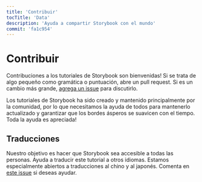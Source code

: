 ```yaml
---
title: 'Contribuir'
tocTitle: 'Data'
description: 'Ayuda a compartir Storybook con el mundo'
commit: 'fa1c954'
---
```


# Contribuir

Contribuciones a los tutoriales de Storybook son bienvenidas! Si se trata de algo pequeño como gramática o puntuación, abre un pull request. Si es un cambio más grande, [agrega un issue](https://github.com/chromaui/learnstorybook.com/issues) para discutirlo.

Los tutoriales de Storybook ha sido creado y mantenido principalmente por la comunidad, por lo que necesitamos la ayuda de todos para mantenerlo actualizado y garantizar que los bordes ásperos se suavicen con el tiempo. Toda la ayuda es apreciada!

## Traducciones

Nuestro objetivo es hacer que Storybook sea accesible a todas las personas. Ayuda a traducir este tutorial a otros idiomas. Estamos especialmente abiertos a traducciones al chino y al japonés. Comenta en [este issue](https://github.com/chromaui/learnstorybook.com/issues/3) si deseas ayudar.
